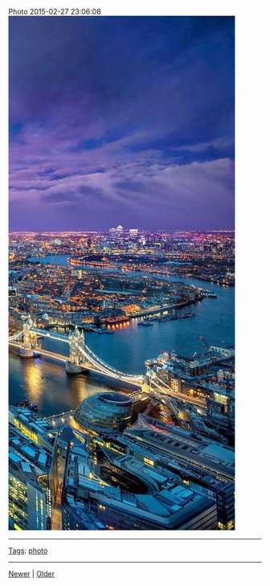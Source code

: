 <!--
title: Photo 2015-02-27 23
date: 2020-06-28T14:49:39.856Z
tags: photo
-->




Photo 2015-02-27 23:06:08
![](112260256752-0.jpg)

<!--BOTTOM-POST-NAVIGATION-->
---

[Tags](tags.md): [photo](tag-photo.md)

---

[Newer](111712896787.md) | [Older](112355264272.md)